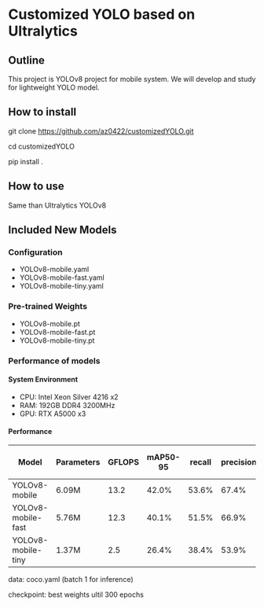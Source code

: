 # Customized YOLO based on Ultralytics
## Outline
This project is YOLOv8 project for mobile system.
We will develop and study for lightweight YOLO model.

## How to install
git clone https://github.com/az0422/customizedYOLO.git

cd customizedYOLO

pip install .

## How to use
Same than Ultralytics YOLOv8

## Included New Models
### Configuration
 - YOLOv8-mobile.yaml
 - YOLOv8-mobile-fast.yaml
 - YOLOv8-mobile-tiny.yaml

### Pre-trained Weights
 - YOLOv8-mobile.pt
 - YOLOv8-mobile-fast.pt
 - YOLOv8-mobile-tiny.pt

### Performance of models
#### System Environment
 - CPU: Intel Xeon Silver 4216 x2
 - RAM: 192GB DDR4 3200MHz
 - GPU: RTX A5000 x3

#### Performance
| Model | Parameters | GFLOPS | mAP50-95 | recall | precision | inference speed (GPU) |
|-------|------------|--------|----------|--------|-----------|-----------------------|
| YOLOv8-mobile | 6.09M | 13.2 | 42.0% | 53.6% | 67.4% | 15.8ms |
| YOLOv8-mobile-fast | 5.76M | 12.3 | 40.1% | 51.5% | 66.9% | 10.8ms |
| YOLOv8-mobile-tiny | 1.37M | 2.5 | 26.4% | 38.4% | 53.9% | 6.9ms |

data: coco.yaml (batch 1 for inference)

checkpoint: best weights ultil 300 epochs
